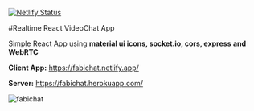 [![Netlify Status](https://api.netlify.com/api/v1/badges/42b0a176-583e-4f55-b8f3-31f8cf30aa96/deploy-status)](https://app.netlify.com/sites/fabichat/deploys)

#Realtime React VideoChat App

Simple React App using **material ui icons, socket.io, cors, express** **and** **WebRTC**

**Client App:**
https://fabichat.netlify.app/

**Server:**
https://fabichat.herokuapp.com/

![fabichat](https://user-images.githubusercontent.com/65763957/170129276-2febf36c-32a7-4e81-b7d2-c7403727831a.png)
